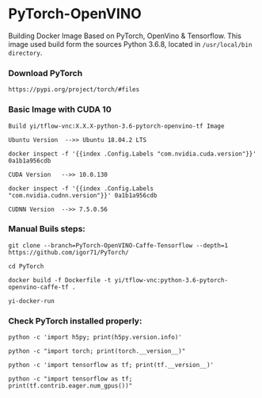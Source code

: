 # PyTorch-OpenVINO
Building Docker Image Based on PyTorch, OpenVino & Tensorflow.
This image used build form the sources Python 3.6.8, located in `/usr/local/bin directory`.

### Download PyTorch

`https://pypi.org/project/torch/#files`

### Basic Image with  CUDA 10

```
Build yi/tflow-vnc:X.X.X-python-3.6-pytorch-openvino-tf Image

Ubuntu Version  -->> Ubuntu 18.04.2 LTS

docker inspect -f '{{index .Config.Labels "com.nvidia.cuda.version"}}' 0a1b1a956cdb

CUDA Version   -->> 10.0.130

docker inspect -f '{{index .Config.Labels "com.nvidia.cudnn.version"}}' 0a1b1a956cdb

CUDNN Version  -->> 7.5.0.56
```

### Manual Buils steps:
```
git clone --branch=PyTorch-OpenVINO-Caffe-Tensorflow --depth=1 https://github.com/igor71/PyTorch/

cd PyTorch

docker build -f Dockerfile -t yi/tflow-vnc:python-3.6-pytorch-openvino-caffe-tf .

yi-docker-run
```

  
### Check PyTorch installed properly:
```
python -c 'import h5py; print(h5py.version.info)'
   
python -c "import torch; print(torch.__version__)"
     
python -c 'import tensorflow as tf; print(tf.__version__)'

python -c "import tensorflow as tf; print(tf.contrib.eager.num_gpus())"
    
```
 
